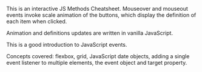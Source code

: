 This is an interactive JS Methods Cheatsheet. Mouseover and mouseout events invoke scale animation of the buttons, which display the definition of each item when clicked.

Animation and definitions updates are written in vanilla JavaScript.

This is a good introduction to JavaScript events.

Concepts covered: flexbox, grid, JavaScript date objects, adding a single event listener to multiple elements, the event object and target property.